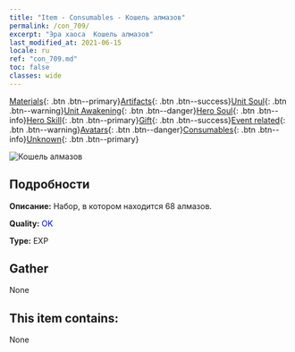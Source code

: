 ```yaml
---
title: "Item - Consumables - Кошель алмазов"
permalink: /con_709/
excerpt: "Эра хаоса  Кошель алмазов"
last_modified_at: 2021-06-15
locale: ru
ref: "con_709.md"
toc: false
classes: wide
---
```

 [Materials](/ItemsRU/){: .btn .btn--primary}[Artifacts](/ItemsRU/Artifacts/){: .btn .btn--success}[Unit Soul](/ItemsRU/UnitSoul/){: .btn .btn--warning}[Unit Awakening](/ItemsRU/UnitAwakening/){: .btn .btn--danger}[Hero Soul](/ItemsRU/HeroSoul/){: .btn .btn--info}[Hero Skill](/ItemsRU/HeroSkill/){: .btn .btn--primary}[Gift](/ItemsRU/Gift/){: .btn .btn--success}[Event related](/ItemsRU/Events/){: .btn .btn--warning}[Avatars](/ItemsRU/Avatars/){: .btn .btn--danger}[Consumables](/ItemsRU/Consumables/){: .btn .btn--info}[Unknown](/ItemsRU/Unknown/){: .btn .btn--primary}

 ![Кошель алмазов](/images/t/i_508.png)

## Подробности
 **Описание:** Набор, в котором находится 68 алмазов.

 **Quality:** <span style="color: #0000CD">OK</span>

 **Type:** EXP

## Gather

  None

## This item contains:

  None

